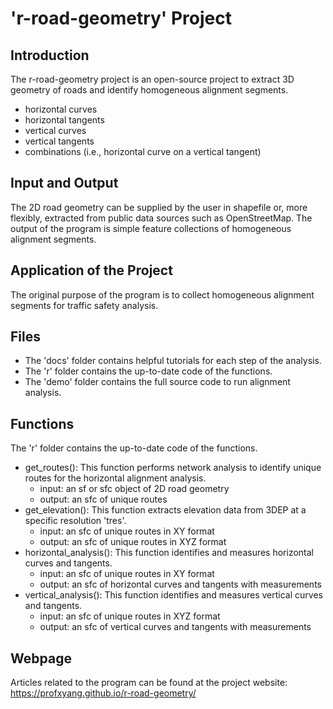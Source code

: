 # 'r-road-geometry' Project

## Introduction
The r-road-geometry project is an open-source project to extract 3D geometry of roads and identify homogeneous alignment segments.
* horizontal curves
* horizontal tangents
* vertical curves
* vertical tangents
* combinations (i.e., horizontal curve on a vertical tangent)

## Input and Output
The 2D road geometry can be supplied by the user in shapefile or, more flexibly, extracted from public data sources such as OpenStreetMap. The output of the program is simple feature collections of homogeneous alignment segments. 

## Application of the Project
The original purpose of the program is to collect homogeneous alignment segments for traffic safety analysis. 

## Files
* The 'docs' folder contains helpful tutorials for each step of the analysis.
* The 'r' folder contains the up-to-date code of the functions.
* The 'demo' folder contains the full source code to run alignment analysis.

## Functions
The 'r' folder contains the up-to-date code of the functions. 

* get_routes(): This function performs network analysis to identify unique routes for the horizontal alignment analysis.
  - input: an sf or sfc object of 2D road geometry
  - output: an sfc of unique routes 
* get_elevation(): This function extracts elevation data from 3DEP at a specific resolution 'tres'.
  - input: an sfc of unique routes in XY format
  - output: an sfc of unique routes in XYZ format
* horizontal_analysis(): This function identifies and measures horizontal curves and tangents.
  - input: an sfc of unique routes in XY format
  - output: an sfc of horizontal curves and tangents with measurements
* vertical_analysis(): This function identifies and measures vertical curves and tangents.
  - input: an sfc of unique routes in XYZ format
  - output: an sfc of vertical curves and tangents with measurements

## Webpage
Articles related to the program can be found at the project website: https://profxyang.github.io/r-road-geometry/
